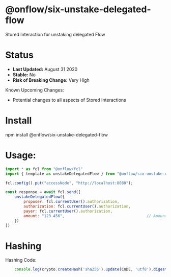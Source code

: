 # @onflow/six-unstake-delegated-flow

Stored Interaction for unstaking delegated Flow

# Status

- **Last Updated:** August 31 2020
- **Stable:** No
- **Risk of Breaking Change:** Very High

Known Upcoming Changes:

- Potential changes to all aspects of Stored Interactions

# Install

npm install @onflow/six-unstake-delegated-flow

# Usage:

```javascript
import * as fcl from "@onflow/fcl"
import { template as unstakeDelegatedFlow } from "@onflow/six-unstake-delegated-flow"

fcl.config().put("accessNode", "http://localhost:8080");

const response = await fcl.send([
    unstakeDelegatedFlow({
        proposer: fcl.currentUser().authorization,
        authorization: fcl.currentUser().authorization,     
        payer: fcl.currentUser().authorization,             
        amount: "123.456",                                    // Amount as a String representing a Cadence UFix64
    })
])

```

# Hashing

Hashing Code:
```javascript
    console.log(crypto.createHash('sha256').update(CODE, 'utf8').digest('hex'))
```
